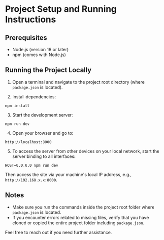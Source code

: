# Project Setup and Running Instructions

## Prerequisites
- Node.js (version 18 or later)
- npm (comes with Node.js)

## Running the Project Locally

1. Open a terminal and navigate to the project root directory (where `package.json` is located).

2. Install dependencies:
```
npm install
```

3. Start the development server:
```
npm run dev
```

4. Open your browser and go to:
```
http://localhost:8000
```

5. To access the server from other devices on your local network, start the server binding to all interfaces:
```
HOST=0.0.0.0 npm run dev
```
Then access the site via your machine's local IP address, e.g., `http://192.168.x.x:8000`.

## Notes
- Make sure you run the commands inside the project root folder where `package.json` is located.
- If you encounter errors related to missing files, verify that you have cloned or copied the entire project folder including `package.json`.

Feel free to reach out if you need further assistance.

